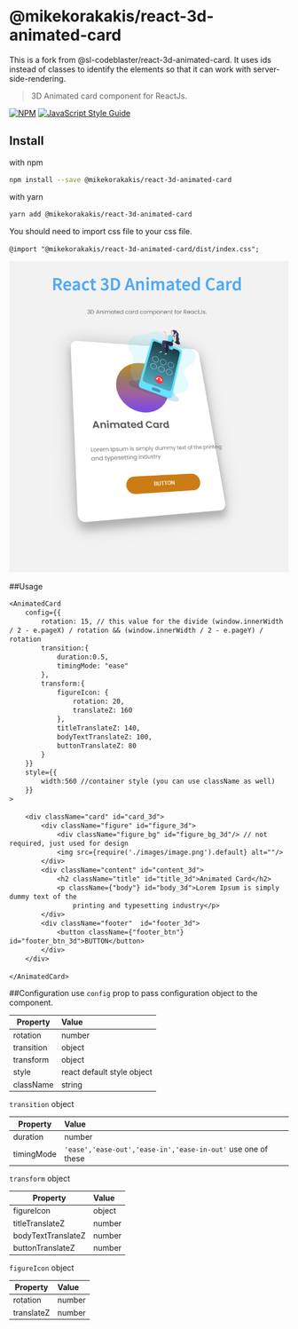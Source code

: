 # @mikekorakakis/react-3d-animated-card

This is a fork from @sl-codeblaster/react-3d-animated-card.
It uses ids instead of classes to identify the elements so that it can work with server-side-rendering.
> 3D Animated card component for ReactJs.

[![NPM](https://img.shields.io/npm/v/@sl-codeblaster/react-3d-animated-card.svg)](https://www.npmjs.com/package/@sl-codeblaster/react-3d-animated-card) [![JavaScript Style Guide](https://img.shields.io/badge/code_style-standard-brightgreen.svg)](https://standardjs.com)

## Install

with npm
```bash
npm install --save @mikekorakakis/react-3d-animated-card
```

with yarn
```bash
yarn add @mikekorakakis/react-3d-animated-card
```
You should need to import css file to your css file.

`@import "@mikekorakakis/react-3d-animated-card/dist/index.css";`


![alt text](https://github.com/SL-CodeBlaster/react-3d-animated-card/blob/main/Screenshot.jpg?raw=true)

##Usage
```
<AnimatedCard
    config={{
        rotation: 15, // this value for the divide (window.innerWidth / 2 - e.pageX) / rotation && (window.innerWidth / 2 - e.pageY) / rotation
        transition:{
            duration:0.5,
            timingMode: "ease"
        },
        transform:{
            figureIcon: {
                rotation: 20,
                translateZ: 160
            },
            titleTranslateZ: 140,
            bodyTextTranslateZ: 100,
            buttonTranslateZ: 80
        }
    }}
    style={{
        width:560 //container style (you can use className as well)
    }}
>

    <div className="card" id="card_3d">
        <div className="figure" id="figure_3d">
            <div className="figure_bg" id="figure_bg_3d"/> // not required, just used for design
            <img src={require('./images/image.png').default} alt=""/>
        </div>
        <div className="content" id="content_3d">
            <h2 className="title" id="title_3d">Animated Card</h2>
            <p className={"body"} id="body_3d">Lorem Ipsum is simply dummy text of the
                printing and typesetting industry</p>
        </div>
        <div className="footer"  id="footer_3d">
            <button className={"footer_btn"} id="footer_btn_3d">BUTTON</button>
        </div>
    </div>

</AnimatedCard>
```

##Configuration
use `config` prop to pass configuration object to the component.

| Property      | Value         |
| ------------- |:--------------|
| rotation      | number        |
| transition    | object        |
| transform     | object        |
| style         | react default style object |
| className     | string        |

`transition` object

| Property      | Value         |
| ------------- |:--------------|
| duration      | number        |
| timingMode    | `'ease','ease-out','ease-in','ease-in-out'` use one of these|

`transform` object

| Property              | Value         |
| -------------         |:--------------|
| figureIcon            | object        |
| titleTranslateZ       | number        |
| bodyTextTranslateZ    | number        |
| buttonTranslateZ      | number        |

`figureIcon` object

| Property     | Value         |
| -------------|:--------------|
| rotation     | number        |
| translateZ   | number        |

